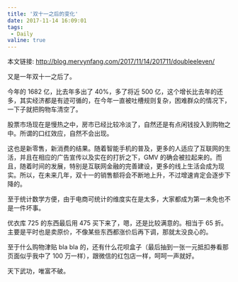 ```yaml
---
title: '双十一之后的变化'
date: 2017-11-14 16:09:01
tags: 
 - Daily
valine: true
---
```


本文链接: http://blog.mervynfang.com/2017/11/14/201711/doubleeleven/

又是一年双十一之后了。

今年的 1682 亿，比去年多出了 40%，多了将近 500 亿，这个增长比去年的还多，其实经济都是有迹可循的，在今年一直被吐槽规则复杂，困难群众的情况下，一下子就把购物车清空了。

<!-- more -->

股票市场现在是慢热之中，房市已经比较冷淡了，自然还是有点闲钱投入到购物之中。所谓的口红效应，自然不会出现。

这也是新零售，新消费的结果。随着智能手机的普及，更多的人适应了互联网的生活，并且在相应的广告宣传以及实在的打折之下，GMV 的确会被拉起来的。而且，随着时间的发展，特别是互联网金融的完善建设，更多的线上生活会成为现实。所以，在未来几年，双十一的销售额将会不断地上升，不过增速肯定会逐步下降的。

至于统计数学方便，由于电商可统计的维度实在是太多，大家都成为第一未免也不是一件坏事。

优衣库 725 的东西最后用 475 买下来了，嗯，还是比较满意的。相当于 65 折。主要是平时也是卖原价，不像某些东西都涨价后再下调，那就太没良心的。

至于什么购物津贴 bla bla 的，还有什么花呗盒子（最后抽到一张一元抵扣券看那页面似乎我中了 100 万一样），跟微信的红包店一样，呵呵一声就好。

天下武功，唯富不破。